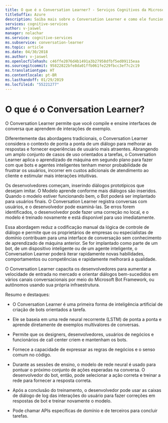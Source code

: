 ```yaml
---
title: O que é o Conversation Learner? - Serviços Cognitivos da Microsoft | Microsoft Docs
titleSuffix: Azure
description: Saiba mais sobre o Conversation Learner e como ele funciona.
services: cognitive-services
author: v-jaswel
manager: nolachar
ms.service: cognitive-services
ms.subservice: conversation-learner
ms.topic: article
ms.date: 04/30/2018
ms.author: v-jaswel
ms.openlocfilehash: c46ffe2076d4b1491a3b27958dfbf5ed09115eaa
ms.sourcegitcommit: 95822822bfe8da01ffb061fe229fbcc3ef7c2c19
ms.translationtype: HT
ms.contentlocale: pt-BR
ms.lasthandoff: 01/29/2019
ms.locfileid: "55221277"
---
```

# <a name="what-is-conversation-learner"></a>O que é o Conversation Learner?

O Conversation Learner permite que você compile e ensine interfaces de conversa que aprendem de interações de exemplo. 

Diferentemente das abordagens tradicionais, o Conversation Learner considera o contexto de ponta a ponta de um diálogo para melhorar as respostas e fornecer experiências de usuário mais atraentes. Abrangendo um amplo conjunto de casos de uso orientados a tarefas, o Conversation Learner aplica o aprendizado de máquina em segundo plano para fazer com que bots e agentes inteligentes tenham menor probabilidade de frustrar os usuários, incorrer em custos adicionais de atendimento ao cliente e estimular mais interações intuitivas.

Os desenvolvedores começam, inserindo diálogos prototípicos que desejam imitar. O Modelo aprende conforme mais diálogos são inseridos. Quando o modelo estiver funcionando bem, o Bot poderá ser implantado para usuários finais. O Conversation Learner registra conversas com usuários, e o desenvolvedor pode examiná-las. Se erros forem identificados, o desenvolvedor pode fazer uma correção no local, e o modelo é treinado novamente e está disponível para uso imediatamente.

Essa abordagem reduz a codificação manual da lógica de controle de diálogo e permite que os proprietários de empresas ou especialistas de domínio contribuam para uma interface de conversação sem conhecimento de aprendizado de máquina anterior. Se for implantado como parte de um bot, de um dispositivo inteligente ou de um agente inteligente, o Conversation Learner poderá iterar rapidamente novas habilidades, comportamentos ou competências e rapidamente melhorará a qualidade. 

O Conversation Learner capacita os desenvolvedores para aumentar a velocidade de entrada no mercado e orientar diálogos bem-sucedidos em vários canais conversacionais por meio do Microsoft Bot Framework, ou autônomos usando sua própria infraestrutura.

Resumo e destaques:

- O Conversation Learner é uma primeira forma de inteligência artificial de criação de bots orientados a tarefa.

- Ele se baseia em uma rede neural recorrente (LSTM) de ponta a ponta e aprende diretamente de exemplos multivalores de conversas. 

- Permite que os designers, desenvolvedores, usuários de negócios e funcionários de call center criem e mantenham os bots. 

- Fornece a capacidade de expressar as regras de negócios e o senso comum no código.

- Durante as sessões de ensino, o modelo de rede neural é usado para pontuar o próximo conjunto de ações esperadas na conversa. O desenvolvedor do bot, então, pode selecionar a ação correta e treinar a rede para fornecer a resposta correta.
 
- Após a conclusão do treinamento, o desenvolvedor pode usar as caixas de diálogo de log das interações do usuário para fazer correções em respostas de bot e treinar novamente o modelo. 

- Pode chamar APIs específicas de domínio e de terceiros para concluir tarefas.


